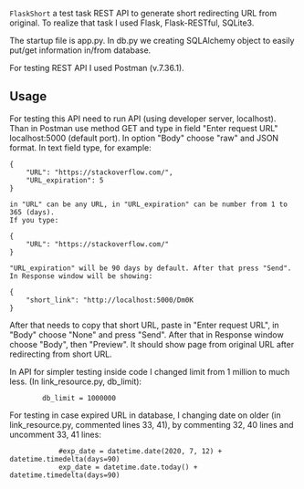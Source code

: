 `FlaskShort` a test task REST API to generate short redirecting URL from original.
To realize that task I used Flask, Flask-RESTful, SQLite3.

The startup file is app.py. 
In db.py we creating SQLAlchemy object to easily put/get information in/from database.

For testing REST API I used Postman (v.7.36.1).

**Usage**
---

For testing this API need to run API (using developer server, localhost). Than in Postman use method GET and type in field "Enter request URL" localhost:5000 (default port). In option "Body" choose "raw" and JSON format. In text field type, for example:
```
{
    "URL": "https://stackoverflow.com/", 
    "URL_expiration": 5 
}
```

    in "URL" can be any URL, in "URL_expiration" can be number from 1 to 365 (days).
    If you type:

```
{
    "URL": "https://stackoverflow.com/" 
}
```

    "URL_expiration" will be 90 days by default. After that press "Send". In Response window will be showing:

```
{
    "short_link": "http://localhost:5000/Dm0K 
}
```

After that needs to copy that short URL, paste in "Enter request URL", in "Body" choose "None" and press "Send". After that in Response window choose "Body", then "Preview". It should show page from original URL after redirecting from short URL.

In API for simpler testing inside code I changed limit from 1 million to much less. (In link_resource.py, db_limit):
```
        db_limit = 1000000
```

For testing in case expired URL in database, I changing date on older (in link_resource.py, commented lines 33, 41), by commenting 32, 40 lines and uncomment 33, 41 lines:
```
            #exp_date = datetime.date(2020, 7, 12) + datetime.timedelta(days=90)
            exp_date = datetime.date.today() + datetime.timedelta(days=90)
```